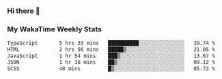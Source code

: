 ### Hi there 👋

<!--
**royschrauwen/royschrauwen** is a ✨ _special_ ✨ repository because its `README.md` (this file) appears on your GitHub profile.

Here are some ideas to get you started:

- 🔭 I’m currently working on ...
- 🌱 I’m currently learning ...
- 👯 I’m looking to collaborate on ...
- 🤔 I’m looking for help with ...
- 💬 Ask me about ...
- 📫 How to reach me: ...
- 😄 Pronouns: ...
- ⚡ Fun fact: ...
-->


### My WakaTime Weekly Stats
<!--START_SECTION:waka-->

```txt
TypeScript       5 hrs 33 mins   ██████████░░░░░░░░░░░░░░░   39.74 %
HTML             2 hrs 56 mins   █████▒░░░░░░░░░░░░░░░░░░░   21.05 %
JavaScript       1 hr 54 mins    ███▒░░░░░░░░░░░░░░░░░░░░░   13.67 %
JSON             1 hr 16 mins    ██▒░░░░░░░░░░░░░░░░░░░░░░   09.12 %
SCSS             48 mins         █▒░░░░░░░░░░░░░░░░░░░░░░░   05.73 %
```

<!--END_SECTION:waka-->
